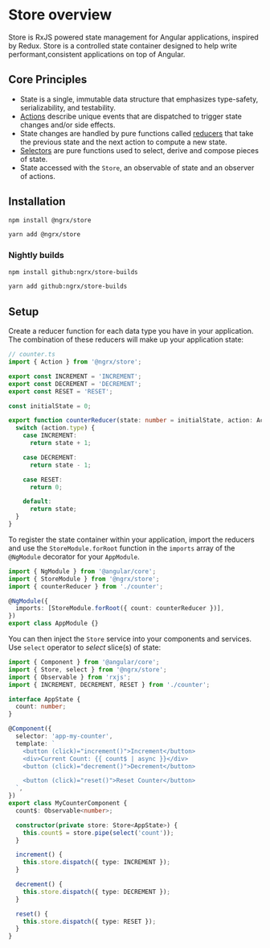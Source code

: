 # Store overview

Store is RxJS powered state management for Angular applications, inspired by Redux. Store is a controlled state container designed to help write performant,consistent applications on top of Angular.

## Core Principles

- State is a single, immutable data structure that emphasizes type-safety, serializability, and testability.
- [Actions](guide/store/actions) describe unique events that are dispatched to trigger state changes and/or side effects.
- State changes are handled by pure functions called [reducers](guide/store/reducers) that take the previous state and the next action to compute a new state.
- [Selectors](guide/store/selectors) are pure functions used to select, derive and compose pieces of state.
- State accessed with the `Store`, an observable of state and an observer of actions.

## Installation

```sh
npm install @ngrx/store
```

```sh
yarn add @ngrx/store
```

### Nightly builds

```sh
npm install github:ngrx/store-builds
```

```sh
yarn add github:ngrx/store-builds
```

## Setup

Create a reducer function for each data type you have in your application. The
combination of these reducers will make up your application state:

```ts
// counter.ts
import { Action } from '@ngrx/store';

export const INCREMENT = 'INCREMENT';
export const DECREMENT = 'DECREMENT';
export const RESET = 'RESET';

const initialState = 0;

export function counterReducer(state: number = initialState, action: Action) {
  switch (action.type) {
    case INCREMENT:
      return state + 1;

    case DECREMENT:
      return state - 1;

    case RESET:
      return 0;

    default:
      return state;
  }
}
```

To register the state container within your application, import the reducers and
use the `StoreModule.forRoot` function in the `imports` array of the `@NgModule`
decorator for your `AppModule`.

```ts
import { NgModule } from '@angular/core';
import { StoreModule } from '@ngrx/store';
import { counterReducer } from './counter';

@NgModule({
  imports: [StoreModule.forRoot({ count: counterReducer })],
})
export class AppModule {}
```

You can then inject the `Store` service into your components and services. Use
`select` operator to _select_ slice(s) of state:

```ts
import { Component } from '@angular/core';
import { Store, select } from '@ngrx/store';
import { Observable } from 'rxjs';
import { INCREMENT, DECREMENT, RESET } from './counter';

interface AppState {
  count: number;
}

@Component({
  selector: 'app-my-counter',
  template: `
    <button (click)="increment()">Increment</button>
    <div>Current Count: {{ count$ | async }}</div>
    <button (click)="decrement()">Decrement</button>

    <button (click)="reset()">Reset Counter</button>
  `,
})
export class MyCounterComponent {
  count$: Observable<number>;

  constructor(private store: Store<AppState>) {
    this.count$ = store.pipe(select('count'));
  }

  increment() {
    this.store.dispatch({ type: INCREMENT });
  }

  decrement() {
    this.store.dispatch({ type: DECREMENT });
  }

  reset() {
    this.store.dispatch({ type: RESET });
  }
}
```
